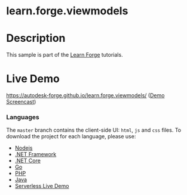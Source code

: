 # learn.forge.viewmodels

# Description

This sample is part of the [Learn Forge](http://learnforge.autodesk.io) tutorials.

# Live Demo

https://autodesk-forge.github.io/learn.forge.viewmodels/ ([Demo Screencast](https://tiny.cc/dbgmmz))

### Languages

The `master` branch contains the client-side UI: `html`, `js` and `css` files. To download the project for each language, please use:

- [Nodejs](//github.com/Autodesk-Forge/learn.forge.viewmodels/tree/nodejs)
- [.NET Framework](//github.com/Autodesk-Forge/learn.forge.viewmodels/tree/net)
- [.NET Core](//github.com/Autodesk-Forge/learn.forge.viewmodels/tree/netcore)
- [Go](//github.com/Autodesk-Forge/learn.forge.viewmodels/tree/go)
- [PHP](//github.com/Autodesk-Forge/learn.forge.viewmodels/tree/php)
- [Java](//github.com/Autodesk-Forge/learn.forge.viewmodels/tree/java)
- [Serverless Live Demo](//github.com/Autodesk-Forge/learn.forge.viewmodels/tree/gh-pages)
